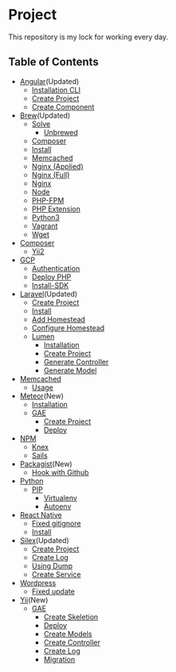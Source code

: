 # Project
This repository is my lock for working every day.

## Table of Contents
- [Angular](#angular)(Updated)
    - [Installation CLI](https://github.com/prawee/osx/blob/master/angular/1.installation-cli.md)
    - [Create Project](https://github.com/prawee/osx/blob/master/angular/2.create-project.md)
    - [Create Component](https://github.com/prawee/osx/blob/master/angular/3.create-component.md)
- [Brew](#brew)(Updated)
    - [Solve](#solve)
        - [Unbrewed](https://github.com/prawee/osx/blob/master/brew/solve/unbrewed-header-files.md)
    - [Composer](https://github.com/prawee/osx/blob/master/brew/composer.md)
    - [Install](https://github.com/prawee/osx/blob/master/brew/install.md)
    - [Memcached](https://github.com/prawee/osx/blob/master/brew/memcached.md)
    - [Nginx (Applied)](https://github.com/prawee/osx/blob/master/brew/nginx-apply.md)
    - [Nginx (Full)](https://github.com/prawee/osx/blob/master/brew/nginx-full.md)
    - [Nginx](https://github.com/prawee/osx/blob/master/brew/nginx.md)
    - [Node](https://github.com/prawee/osx/blob/master/brew/node.md)
    - [PHP-FPM](https://github.com/prawee/osx/blob/master/brew/php-fpm.md)
    - [PHP Extension](https://github.com/prawee/osx/blob/master/brew/php71-extension.md)
    - [Python3](https://github.com/prawee/osx/blob/master/brew/python3.md)
    - [Vagrant](https://github.com/prawee/osx/blob/master/brew/vagrant.md)
    - [Wget](https://github.com/prawee/osx/blob/master/brew/wget.md)
- [Composer](#composer)
    - [Yii2](https://github.com/prawee/osx/blob/master/composer/yii2.md)
- [GCP](#gcp)
    - [Authentication](https://github.com/prawee/osx/blob/master/gcp/auth.md)
    - [Deploy PHP](https://github.com/prawee/osx/blob/master/gcp/deploy-php.md)
    - [Install-SDK](https://github.com/prawee/osx/blob/master/gcp/install-sdk.md)
- [Laravel](#laravel)(Updated)
    - [Create Project](https://github.com/prawee/osx/blob/master/laravel/create-project.md)
    - [Install](https://github.com/prawee/osx/blob/master/laravel/install.md)
    - [Add Homestead](https://github.com/prawee/osx/blob/master/laravel/add-homestead.md)
    - [Configure Homestead](https://github.com/prawee/osx/blob/master/laravel/configuring-homestead.md)
    - [Lumen](#lumen)
        - [Installation](https://github.com/prawee/osx/blob/master/laravel/lumen/install.md)
        - [Create Project](https://github.com/prawee/osx/blob/master/laravel/lumen/create-project.md)
        - [Generate Controller](https://github.com/prawee/osx/blob/master/laravel/lumen/create-controller.md)
        - [Generate Model](https://github.com/prawee/osx/blob/master/laravel/lumen/create-model.md)
- [Memcached](#memcached)
    - [Usage](https://github.com/prawee/osx/blob/master/memcached/usage.md)
- [Meteor](#meteor)(New)
    - [Installation](https://github.com/prawee/osx/blob/master/meteor/1.installation.md)
    - [GAE](#gae)
        - [Create Project](https://github.com/prawee/osx/blob/master/meteor/gae/1.create-project.md)
        - [Deploy](https://github.com/prawee/osx/blob/master/meteor/gae/2.deploy.md)
- [NPM](#npm)
    - [Knex](https://github.com/prawee/osx/blob/master/npm/knex.md)
    - [Sails](https://github.com/prawee/osx/blob/master/npm/sails.md)
- [Packagist](#packagist)(New)
    - [Hook with Github](https://github.com/prawee/osx/blob/master/packagist/hook-github.md)
- [Python](#python)
    - [PIP](#pip)
        - [Virtualenv](https://github.com/prawee/osx/blob/master/python/pip/virtualenv.md)
        - [Autoenv](https://github.com/prawee/osx/blob/master/python/pip/autoenv.md)
- [React Native](#reactnative)
    - [Fixed gitignore](https://github.com/prawee/osx/blob/master/react-native/fixed-gitignore-not-working-with-gradle.md)
    - [Install](https://github.com/prawee/osx/blob/master/react-native/install.md)
- [Silex](#silex)(Updated)
    - [Create Project](https://github.com/prawee/osx/blob/master/silex/1.create-project.md)
    - [Create Log](https://github.com/prawee/osx/blob/master/silex/2.create-log.md)
    - [Using Dump](https://github.com/prawee/osx/blob/master/silex/3.using-dump.md)
    - [Create Service](https://github.com/prawee/osx/blob/master/silex/4.create-services.md)
- [Wordpress](#wordpress)
    - [Fixed update](https://github.com/prawee/osx/blob/master/react-native/fixed-unable-install-or-update-plugins-and-theme.md)
- [Yii](#yii)(New)
    - [GAE](#gae)
        - [Create Skeletion](https://github.com/prawee/osx/blob/master/yii/gae/1.create-skeleton-for-gae.md)
        - [Deploy](https://github.com/prawee/osx/blob/master/yii/gae/2.deploy.md)
        - [Create Models](https://github.com/prawee/osx/blob/master/yii/gae/3.create-models.md)
        - [Create Controller](https://github.com/prawee/osx/blob/master/yii/gae/4.create-controllers.md)
        - [Create Log]()
        - [Migration]()